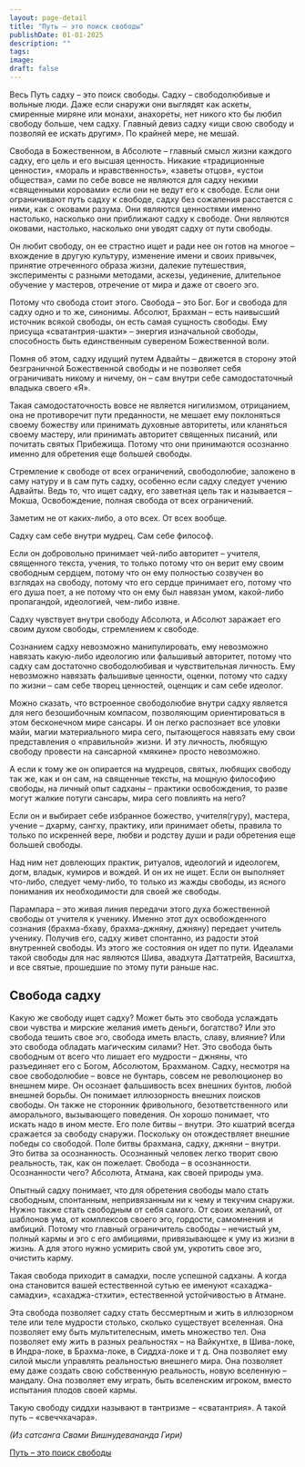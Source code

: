 ```yaml
---
layout: page-detail
title: "Путь – это поиск свободы"
publishDate: 01-01-2025
description: ""
tags:
image:
draft: false
---
```


Весь Путь садху – это поиск свободы. Садху – свободолюбивые и вольные люди. Даже если снаружи они выглядят как аскеты, смиренные миряне или монахи, анахореты, нет никого кто бы любил свободу больше, чем садху. Главный девиз садху «ищи свою свободу и позволяй ее искать другим». По крайней мере, не мешай.

Свобода в Божественном, в Абсолюте – главный смысл жизни каждого садху, его цель и его высшая ценность. Никакие «традиционные ценности», «мораль и нравственность», «заветы отцов», «устои общества», сами по себе вовсе не являются для садху некими «священными коровами» если они не ведут его к свободе. Если они ограничивают путь садху к свободе, садху без сожаления расстается с ними, как с оковами разума. Они являются ценностями именно настолько, насколько они приближают садху к свободе. Они являются оковами, настолько, насколько они уводят садху от пути свободы.

Он любит свободу, он ее страстно ищет и ради нее он готов на многое – вхождение в другую культуру, изменение имени и своих привычек, принятие отреченного образа жизни, далекие путешествия, эксперименты с разными методами, аскезы, уединение, длительное обучение у мастеров, отречение от мира и даже от своего эго.

Потому что свобода стоит этого. Свобода – это Бог. Бог и свобода для садху одно и то же, синонимы. Абсолют, Брахман – есть наивысший источник всякой свободы, он есть самая сущность свободы. Ему присуща «сватантрия-шакти» – энергия изначальной свободы, способность быть единственным сувереном Божественной воли.

Помня об этом, садху идущий путем Адвайты – движется в сторону этой безграничной Божественной свободы и не позволяет себя ограничивать никому и ничему, он – сам внутри себе самодостаточный владыка своего «Я».

Такая самодостаточность вовсе не является нигилизмом, отрицанием, она не противоречит пути преданности, не мешает ему поклоняться своему божеству или принимать духовные авторитеты, или кланяться своему мастеру, или принимать авторитет священных писаний, или почитать святых Прибежища. Потому что они принимаются осознанно именно для обретения еще большей свободы.

Стремление к свободе от всех ограничений, свободолюбие, заложено в саму натуру и в сам путь садху, особенно если садху следует учению Адвайты. Ведь то, что ищет садху, его заветная цель так и называется – Мокша, Освобождение, полная свобода от всех ограничений.

Заметим не от каких-либо, а ото всех. От всех вообще.

Садху сам себе внутри мудрец. Сам себе философ.

Если он добровольно принимает чей-либо авторитет – учителя, священного текста, учения, то только потому что он верит ему своим свободным сердцем, потому что он ему полностью созвучен во взглядах на свободу, потому что его сердце принимает его, потому что его душа поет, а не потому что он ему был навязан умом, какой-либо пропагандой, идеологией, чем-либо извне.

Садху чувствует внутри свободу Абсолюта, и Абсолют заражает его своим духом свободы, стремлением к свободе.

Сознанием садху невозможно манипулировать, ему невозможно навязать какую-либо идеологию или фальшивый авторитет, потому что садху сам достаточно свободолюбивая и чувствительная личность. Ему невозможно навязать фальшивые ценности, оценки, потому что садху по жизни – сам себе творец ценностей, оценщик и сам себе идеолог.

Можно сказать, что встроенное свободолюбие внутри садху является для него безошибочным компасом, позволяющим ориентироваться в этом бесконечном мире сансары. И он легко распознает все уловки майи, магии материального мира сего, пытающегося навязать ему свои представления о «правильной» жизни. И эту личность, любящую свободу провести на сансарной «мякине» просто невозможно.

А если к тому же он опирается на мудрецов, святых, любящих свободу так же, как и он сам, на священные тексты, на мощную философию свободы, на личный опыт садханы – практики освобождения, то разве могут жалкие потуги сансары, мира сего повлиять на него?

Если он и выбирает себе избранное божество, учителя(гуру), мастера, учение – дхарму, сангху, практику, или принимает обеты, правила то только по искренней вере, любви и родству души и ради обретения еще большей свободы.

Над ним нет довлеющих практик, ритуалов, идеологий и идеологем, догм, владык, кумиров и вождей. И он их не ищет. Если он выполняет что-либо, следует чему-либо, то только из жажды свободы, из ясного понимания их необходимости для своей же свободы.

Парампара – это живая линия передачи этого духа божественной свободы от учителя к ученику. Именно этот дух освобожденного сознания (брахма-бхаву, брахма-джняну, джняну) передает учитель ученику. Получив его, садху живет спонтанно, из радости этой внутренней свободы. Из этого же состояния он идет по пути. Идеалами такой свободы для нас являются Шива, авадхута Даттатрейя, Васиштха, и все святые, прошедшие по этому пути раньше нас.

## Свобода садху

Какую же свободу ищет садху? Может быть это свобода услаждать свои чувства и мирские желания иметь деньги, богатство? Или это свобода тешить свое эго, свобода иметь власть, славу, влияние? Или это свобода обладать магическим силами? Нет. Это свобода быть свободным от всего что лишает его мудрости – джняны, что разъединяет его с Богом, Абсолютом, Брахманом. Садху, несмотря на свое свободолюбие – вовсе не бунтарь, совсем не революционер во внешнем мире. Он осознает фальшивость всех внешних бунтов, любой внешней борьбы. Он понимает иллюзорность внешних поисков свободы. Он также не сторонник фривольного, безответственного или аморального, вызывающего поведения. Он хорошо понимает, что искать надо в ином месте. Его поле битвы – внутри. Это кшатрий всегда сражается за свободу снаружи. Поскольку он отождествляет внешние победы со свободой. Поле битвы брахмана, садху, джняни – внутри. Это битва за осознанность. Осознанный человек легко творит свою реальность, так, как он пожелает. Свобода – в осознанности. Осознанности чего? Абсолюта, Атмана, как своей природы ума.

Опытный садху понимает, что для обретения свободы мало стать свободным, спонтанным, непривязанным ни к чему и текучим снаружи. Нужно также стать свободным от себя самого. От своих желаний, от шаблонов ума, от комплексов своего эго, гордости, самомнения и амбиций. Потому что главный ограничитель свободы – нечистый ум, полный кармы и эго с его амбициями, привязывающее к уму из жизни в жизнь. А для этого нужно усмирить свой ум, укротить свое эго, очистить карму.

Такая свобода приходит в самадхи, после успешной садханы. А когда она становится вашей естественной сутью ее именуют «сахаджа-самадхи», «сахаджа-стхити», естественной устойчивостью в Атмане.

Эта свобода позволяет садху стать бессмертным и жить в иллюзорном теле или теле мудрости столько, сколько существует вселенная. Она позволяет ему быть мультителесным, иметь множество тел. Она позволяет ему жить в разных реальностях – на Вайкунтхе, в Шива-локе, в Индра-локе, в Брахма-локе, в Сиддха-локе и т д. Она позволяет ему силой мысли управлять реальностью внешнего мира. Она позволяет ему даже создать свою собственную реальность, новую вселенную – мандалу. Она позволяет ему играть, быть вселенским игроком, вместо испытания плодов своей кармы.

Такую свободу сиддхи называют в тантризме – «сватантрия». А такой путь – «свеччхачара».

_(Из сатсанга Свами Вишнудевананда Гири)_

[Путь – это поиск свободы](/binaries/file/news/f%5F3072.docx)
